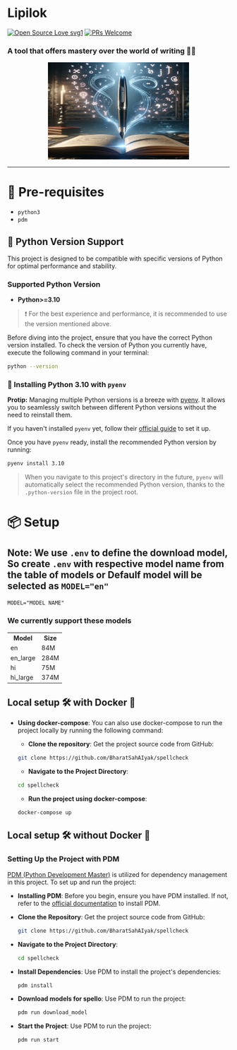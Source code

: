 # Lipilok

[![Open Source Love svg1](https://badges.frapsoft.com/os/v1/open-source.svg?v=103)](https://github.com/ellerbrock/open-source-badges/) [![PRs Welcome](https://img.shields.io/badge/PRs-welcome-brightgreen.svg?style=flat-square)](http://makeapullrequest.com)

### A tool that offers mastery over the world of writing ✍🏻

<p align="center">
    <img src="assets/logo.webp" width="320" height="220">
</p>

<hr>

# 🤔 Pre-requisites

- `python3`
- `pdm`

## 🐍 Python Version Support

This project is designed to be compatible with specific versions of Python for optimal performance and stability.

### Supported Python Version

- **Python>=3.10**

> ❗️ For the best experience and performance, it is recommended to use the version mentioned above.

Before diving into the project, ensure that you have the correct Python version installed. To check the version of Python you currently have, execute the following command in your terminal:

```bash
python --version
```

### 🐍 Installing Python 3.10 with `pyenv`

**Protip:** Managing multiple Python versions is a breeze with [pyenv](https://github.com/pyenv/pyenv). It allows you to seamlessly switch between different Python versions without the need to reinstall them.

If you haven't installed `pyenv` yet, follow their [official guide](https://github.com/pyenv/pyenv) to set it up.

Once you have `pyenv` ready, install the recommended Python version by running:

```bash
pyenv install 3.10
```

> When you navigate to this project's directory in the future, `pyenv` will automatically select the recommended Python version, thanks to the `.python-version` file in the project root.

# 📦 Setup

## Note: We use `.env` to define the download model, So create `.env` with respective model name from the table of models or Defaulf model will be selected as `MODEL="en"`

```env
MODEL="MODEL NAME"
```

### We currently support these models

<table>
  <tr>
    <th>Model</th>
    <th>Size</th>
  </tr>
  <tr>
    <td>en</td>
    <td>84M</td>
  </tr>
  <tr>
    <td>en_large</td>
    <td>284M</td>
  </tr>
  <tr>
    <td>hi</td>
    <td>75M</td>
  </tr>
  <tr>
    <td>hi_large</td>
    <td>374M</td>
  </tr>
</table>


## Local setup 🛠️ with Docker 🐳

<!--
- **Installing and running**:
  Before you begin, ensure you have docker installed. If not, refer to the [official documentation](https://docs.docker.com/engine/install/) to install docker.
  ```bash
  docker pull mrsunglasses/pastepy
  docker run -d -p 8080:8080 --name pastepyprod mrsunglasses/pastepy
  ```
  -->

- **Using docker-compose**:
  You can also use docker-compose to run the project locally by running the following command:
  <br>
  - **Clone the repository**:
  Get the project source code from GitHub:

  ```bash
  git clone https://github.com/BharatSahAIyak/spellcheck
  ```

  - **Navigate to the Project Directory**:

  ```bash
  cd spellcheck
  ```

  - **Run the project using docker-compose**:

  ```bash
  docker-compose up
  ```

## Local setup 🛠️ without Docker 🐳

### Setting Up the Project with PDM

[PDM (Python Development Master)](https://pdm.fming.dev/latest/) is utilized for dependency management in this project. To set up and run the project:

- **Installing PDM**:
  Before you begin, ensure you have PDM installed. If not, refer to the [official documentation](https://pdm.fming.dev/latest/) to install PDM.

- **Clone the Repository**:
  Get the project source code from GitHub:

  ```bash
  git clone https://github.com/BharatSahAIyak/spellcheck
  ```

- **Navigate to the Project Directory**:

  ```bash
  cd spellcheck
  ```

- **Install Dependencies**:
  Use PDM to install the project's dependencies:
  ```bash
  pdm install
  ```
* **Download models for spello**:
  Use PDM to run the project:
  ```bash
  pdm run download_model
  ```

* **Start the Project**:
  Use PDM to run the project:
  ```bash
  pdm run start
  ```
